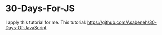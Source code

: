 # 30-Days-For-JS
I apply this tutorial for me.  This tutorial: https://github.com/Asabeneh/30-Days-Of-JavaScript
